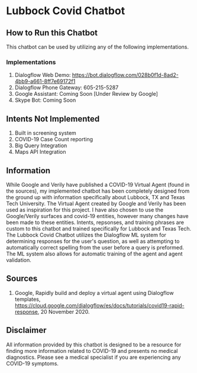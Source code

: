 # Lubbock Covid Chatbot

## How to Run this Chatbot
This chatbot can be used by utilizing any of the following implementations.

### Implementations
1. Dialogflow Web Demo: https://bot.dialogflow.com/028b0f1d-8ad2-4bb9-a661-8ff7e69172f1
1. Dialogflow Phone Gateway: 605-215-5287
1. Google Assistant: Coming Soon [Under Review by Google]
1. Skype Bot: Coming Soon

## Intents Not Implemented
1. Built in screening system
1. COVID-19 Case Count reporting
1. Big Query Integration
1. Maps API Integration

## Information
While Google and Verily have published a COVID-19 Virtual Agent (found in the sources), my implemented chatbot has been completely designed from the ground up with information specifically about Lubbock, TX and Texas Tech University. The Virtual Agent created by Google and Verily has been used as inspiration for this project. I have also chosen to use the Google/Verily surfaces and covid-19 entities, however many changes have been made to these entities. Intents, repsonses, and training phrases are custom to this chatbot and trained specifically for Lubbock and Texas Tech. The Lubbock Covid Chatbot utilizes the Dialogflow ML system for determining responses for the user's question, as well as attempting to automatically correct spelling from the user before a query is preformed. The ML system also allows for automatic training of the agent and agent validation.

## Sources
1. Google, Rapidly build and deploy a virtual agent using Dialogflow templates, https://cloud.google.com/dialogflow/es/docs/tutorials/covid19-rapid-response, 20 November 2020.

## Disclaimer
All information provided by this chatbot is designed to be a resource for finding more information related to COVID-19 and presents no medical diagnostics. Please see a medical specialist if you are experiencing any COVID-19 symptoms.
